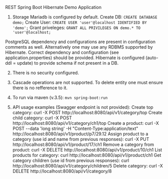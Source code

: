 REST Spring Boot Hibernate Demo Application

1. Storage
Mariadb is configured by default.
Create DB:
`CREATE DATABASE demo;`
Create User:
`CREATE USER 'user'@localhost IDENTIFIED BY 'demo';`
Grant priveleges:
`GRANT ALL PRIVILEGES ON demo.* TO 'user'@localhost;`

PostgreSQL dependency and configurations are present in configuration comments as well.
Alternatively one may use any RDBMS supported by Hibernate. Correct dependency and configuration (see application.properties) should be provided.
Hibernate is configured (auto-ddl = update) to provide schema if not present in a DB.

2. There is no security configured.

3. Cascade operations are not supported. To delete entity one must ensure there is no refference to it.

4. To run via maven (v.3.5):
`mvn spring-boot:run`

5. API usage examples (Swagger endpoint is not provided):
Create top category:
curl -X POST http://localhost:8080/api/v1/category/top
Create child category:
curl -X POST http://localhost:8080/api/v1/category/ch1/top
Create a product:
curl -X POST --data 'long string' -H "Content-Type:application/text" http://localhost:8080/api/v1/product/p7/29.12
Assign product to a category (use id and name from previous responses):
curl -X PUT http://localhost:8080/api/v1/product/17/ch1
Remove a category from product:
curl -X DELETE http://localhost:8080/api/v1/product/10/ch1
List products for category:
curl http://localhost:8080/api/v1/product/ch1
Get category children (use id from previous responses):
curl http://localhost:8080/api/v1/category/children/5
Delete category:
curl -X DELETE http://localhost:8080/api/v1/category/8
